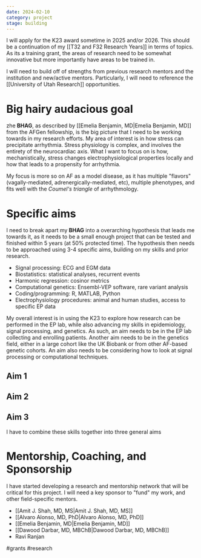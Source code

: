 ```yaml
---
date: 2024-02-10
category: project
stage: building
---
```


I will apply for the K23 award sometime in 2025 and/or 2026. 
This should be a continuation of my [[T32 and F32 Research Years]] in terms of topics. 
As its a training grant, the areas of research need to be somewhat innovative but more importantly have areas to be trained in.

I will need to build off of strengths from previous research mentors and the institution and new/active mentors. 
Particularly, I will need to reference the [[University of Utah Research]] opportunities.

# Big hairy audacious goal

zhe **BHAG**, as described by [[Emelia Benjamin, MD|Emelia Benjamin, MD]] from the AFGen fellowship, is the big picture that I need to be working towards in my research efforts.
My area of interest is in how stress can precipitate arrhythmia.
Stress physiology is complex, and involves the entirety of the neurocardiac axis. 
What I want to focus on is how, mechanistically, stress changes electrophysiological properties locally and how that leads to a propensity for arrhythmia.

My focus is more so on AF as a model disease, as it has multiple "flavors" (vagally-mediated, adrenergically-mediated, etc), multiple phenotypes, and fits well with the *Coumel's triangle* of arrhythmology.

# Specific aims

I need to break apart my __BHAG__ into a overarching hypothesis that leads me towards it, as it needs to be a small enough project that can be tested and finished within 5 years (at 50% protected time).
The hypothesis then needs to be approached using 3-4 specific aims, building on my skills and prior research.

- Signal processing: ECG and EGM data
- Biostatistics: statistical analyses, recurrent events
- Harmonic regression: cosinor metrics
- Computational genetics: Ensembl-VEP software, rare variant analysis
- Coding/programming: R, MATLAB, Python
- Electrophysiology procedures: animal and human studies, access to specific EP data

My overall interest is in using the K23 to explore how research can be performed in the EP lab, while also advancing my skills in epidemiology, signal processing, and genetics. 
As such, an aim needs to be in the EP lab collecting and enrolling patients. 
Another aim needs to be in the genetics field, either in a large cohort like the UK Biobank or from other AF-based genetic cohorts.
An aim also needs to be considering how to look at signal processing or computational techniques.

## Aim 1

## Aim 2

## Aim 3


I have to combine these skills together into three general aims


# Mentorship, Coaching, and Sponsorship

I have started developing a research and mentorship network that will be critical for this project. I will need a key sponsor to "fund" my work, and other field-specific mentors.

- [[Amit J. Shah, MD, MS|Amit J. Shah, MD, MS]] 
- [[Alvaro Alonso, MD, PhD|Alvaro Alonso, MD, PhD]]
- [[Emelia Benjamin, MD|Emelia Benjamin, MD]]
- [[Dawood Darbar, MD, MBChB|Dawood Darbar, MD, MBChB]]
- Ravi Ranjan




#grants
#research 
